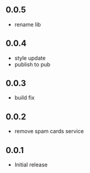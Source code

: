 ## 0.0.5

* rename lib

## 0.0.4

* style update
* publish to pub

## 0.0.3

* build fix

## 0.0.2

* remove spam cards service

## 0.0.1

* Initial release
